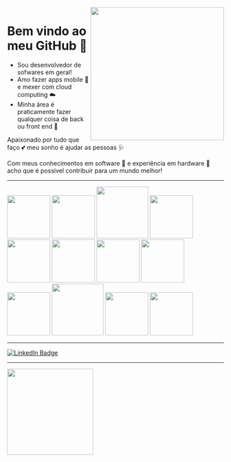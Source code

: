 <image src = "banner.gif" width= "310px" align = "right" >

# Bem vindo ao meu GitHub 🤗

- Sou desenvolvedor de sofwares em geral!
- Amo fazer apps mobile 📲 e mexer com cloud computing ☁️
- Minha área é praticamente fazer qualquer coisa de back ou front end 🤖

Apaixonado por tudo que faço 💕 meu sonho é ajudar as pessoas 🩺 

Com meus conhecimentos em software 🧩 e experiência em hardware 🗿 acho que é possível contribuir para um mundo melhor!

---
 
<div>
<img src="https://cdn.jsdelivr.net/gh/devicons/devicon/icons/html5/html5-original.svg" width="100px"> <img src="https://cdn.jsdelivr.net/gh/devicons/devicon/icons/javascript/javascript-original.svg" width=100px>  <img src="https://cdn.jsdelivr.net/gh/devicons/devicon/icons/nodejs/nodejs-original-wordmark.svg" width=120px /> 
 <img src="https://cdn.jsdelivr.net/gh/devicons/devicon/icons/vscode/vscode-original.svg" width=100px /> <img src="https://cdn.jsdelivr.net/gh/devicons/devicon/icons/typescript/typescript-original.svg" width=100px /> <img src="https://cdn.jsdelivr.net/gh/devicons/devicon/icons/css3/css3-plain-wordmark.svg" width=100px/>
    <img src="https://cdn.jsdelivr.net/gh/devicons/devicon/icons/angularjs/angularjs-plain.svg" width=100px/> <img src="https://cdn.jsdelivr.net/gh/devicons/devicon/icons/ionic/ionic-original-wordmark.svg" width=100px/> <img src="https://cdn.jsdelivr.net/gh/devicons/devicon/icons/react/react-original.svg" width=100px/> 
      <img src="https://cdn.jsdelivr.net/gh/devicons/devicon/icons/docker/docker-original.svg" width=120px /> <img src="https://cdn.jsdelivr.net/gh/devicons/devicon/icons/java/java-original.svg" width=100px/> <img src="https://cdn.jsdelivr.net/gh/devicons/devicon/icons/linux/linux-plain.svg" width=100px/>          
</div>          

---

<div id="badges">
 <a href ="https://www.linkedin.com/in/eduardo-m-f-o/">
 <img src="https://img.shields.io/badge/LinkedIn-blue?style=for-the-badge&logo=linkedin&logoColor=white" alt="LinkedIn Badge"/>
 <a/>
</div>
          
---


<div>
<img height="200em" align="leaft" src= https://github-readme-stats.vercel.app/api/top-langs/?username=SanninSama&show_icons=true&theme=tokyonight&count_private=true
</div>
          
          
          
          
          
